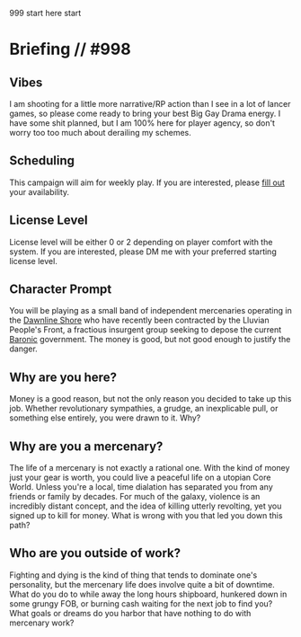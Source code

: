 999
start here
start

# Briefing // #998

## Vibes
I am shooting for a little more narrative/RP action than I see in a lot of lancer games, so please come ready to bring your best Big Gay Drama energy. I have some shit planned, but I am 100% here for player agency, so don't worry too too much about derailing my schemes.

## Scheduling
This campaign will aim for weekly play. If you are interested, please [fill out](https://whenisgood.net/zk35t3d) your availability.

## License Level
License level will be either 0 or 2 depending on player comfort with the system. If you are interested, please DM me with your preferred starting license level.

## Character Prompt
You will be playing as a small band of independent mercenaries operating in the [Dawnline Shore](https://lancer.wiki.gg/wiki/Dawnline_Shore) who have recently been contracted by the Lluvian People's Front, a fractious insurgent group seeking to depose the current [Baronic](https://lancer.wiki.gg/wiki/Karrakin_Trade_Baronies) government. The money is good, but not good enough to justify the danger.

## Why are you here?
Money is a good reason, but not the only reason you decided to take up this job. Whether revolutionary sympathies, a grudge, an inexplicable pull, or something else entirely, you were drawn to it. Why?

## Why are you a mercenary?
The life of a mercenary is not exactly a rational one. With the kind of money just your gear is worth, you could live a peaceful life on a utopian Core World. Unless you're a local, time dialation has separated you from any friends or family by decades. For much of the galaxy, violence is an incredibly distant concept, and the idea of killing utterly revolting, yet you signed up to kill for money. What is wrong with you that led you down this path?

## Who are you outside of work?
Fighting and dying is the kind of thing that tends to dominate one's personality, but the mercenary life does involve quite a bit of downtime. What do you do to while away the long hours shipboard, hunkered down in some grungy FOB, or burning cash waiting for the next job to find you? What goals or dreams do you harbor that have nothing to do with mercenary work?

